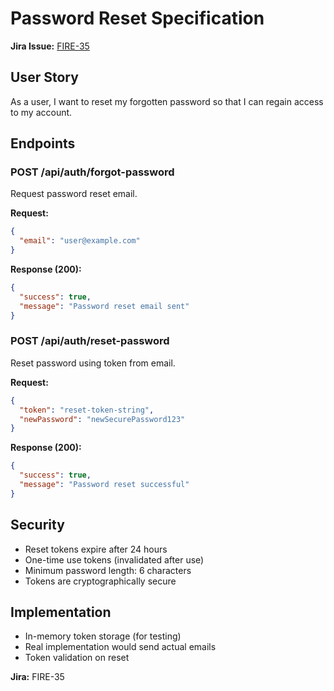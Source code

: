 # Password Reset Specification

**Jira Issue:** [FIRE-35](https://projectsense.atlassian.net/browse/FIRE-35)

## User Story
As a user, I want to reset my forgotten password so that I can regain access to my account.

## Endpoints

### POST /api/auth/forgot-password
Request password reset email.

**Request:**
```json
{
  "email": "user@example.com"
}
```

**Response (200):**
```json
{
  "success": true,
  "message": "Password reset email sent"
}
```

### POST /api/auth/reset-password
Reset password using token from email.

**Request:**
```json
{
  "token": "reset-token-string",
  "newPassword": "newSecurePassword123"
}
```

**Response (200):**
```json
{
  "success": true,
  "message": "Password reset successful"
}
```

## Security
- Reset tokens expire after 24 hours
- One-time use tokens (invalidated after use)
- Minimum password length: 6 characters
- Tokens are cryptographically secure

## Implementation
- In-memory token storage (for testing)
- Real implementation would send actual emails
- Token validation on reset

**Jira:** FIRE-35
